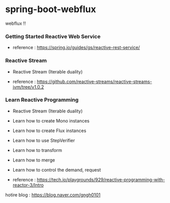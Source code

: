 # spring-boot-webflux

webflux !! 


### Getting Started Reactive Web Service

- reference : https://spring.io/guides/gs/reactive-rest-service/


### Reactive Stream 

- Reactive Stream (Iterable duality)

- reference : https://github.com/reactive-streams/reactive-streams-jvm/tree/v1.0.2

### Learn Reactive Programming

- Reactive Stream (Iterable duality)

- Learn how to create Mono instances

- Learn how to create Flux instances

- Learn how to use StepVerifier

- Learn how to transform

- Learn how to merge

- Learn how to control the demand, request

- reference : https://tech.io/playgrounds/929/reactive-programming-with-reactor-3/Intro


hotire blog : https://blog.naver.com/gngh0101

